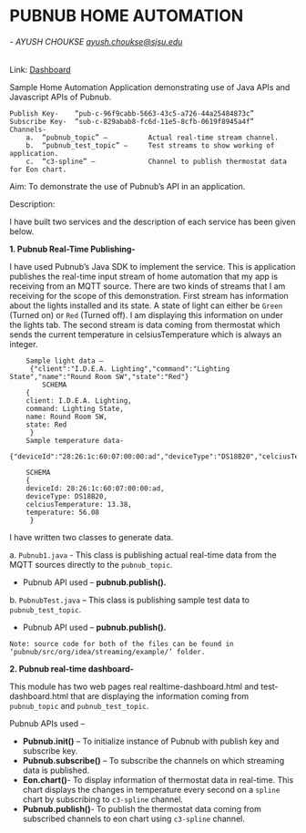 # PUBNUB HOME AUTOMATION 
###### - AYUSH CHOUKSE  ayush.choukse@sjsu.edu

Link: [Dashboard](http://goo.gl/mekxa5)

Sample Home Automation Application demonstrating use of Java APIs and Javascript APIs of Pubnub.
```
Publish Key-  	“pub-c-96f9cabb-5663-43c5-a726-44a25484873c”
Subscribe Key- 	“sub-c-829abab8-fc6d-11e5-8cfb-0619f8945a4f”
Channels- 
    a.  “pubnub_topic” –          Actual real-time stream channel.
    b.  “pubnub_test_topic” –     Test streams to show working of application.
    c.  “c3-spline” –             Channel to publish thermostat data for Eon chart.
```
Aim: To demonstrate the use of Pubnub’s API in an application.

Description: 

I have built two services and the description of each service has been given below.

**1.	Pubnub Real-Time Publishing-**

I have used Pubnub’s Java SDK to implement the service. This is application publishes the real-time input stream of home automation that my app is receiving from an MQTT source. There are two kinds of streams that I am receiving for the scope of this demonstration. First stream has information about the lights installed and its state. A state of light can either be `Green` (Turned on) or `Red` (Turned off). I am displaying this information on under the lights tab. The second stream is data coming from thermostat which sends the current temperature in celsiusTemperature which is always an integer.
```
    Sample light data –
     {"client":"I.D.E.A. Lighting","command":"Lighting State","name":"Round Room SW","state":"Red"} 
    	SCHEMA
    { 
    client: I.D.E.A. Lighting,
    command: Lighting State,
    name: Round Room SW,
    state: Red
     }
    Sample temperature data- 
    {"deviceId":"28:26:1c:60:07:00:00:ad","deviceType":"DS18B20","celciusTemperature":13.38,"temperature":56.08} 
    
    SCHEMA
    { 
    deviceId: 28:26:1c:60:07:00:00:ad,
    deviceType: DS18B20,
    celciusTemperature: 13.38,
    temperature: 56.08
     }
```

I have written two classes to generate data. 

a. `Pubnub1.java` - This class is publishing actual real-time data from the MQTT sources directly to the `pubnub_topic`.

* Pubnub API used – **pubnub.publish().**

b. `PubnubTest.java` – This class is publishing sample test data to `pubnub_test_topic`.

* Pubnub API used – **pubnub.publish().**

```Note: source code for both of the files can be found in ‘pubnub/src/org/idea/streaming/example/’ folder.```

**2.   Pubnub real-time dashboard-**

  This module has two web pages real realtime-dashboard.html and test-dashboard.html that are displaying the information coming from `pubnub_topic` and `pubnub_test_topic`.

  Pubnub APIs used – 
* **Pubnub.init()** – To initialize instance of Pubnub with publish key and subscribe key.
* **Pubnub.subscribe()** – To subscribe the channels on which streaming data is published.
* **Eon.chart()**- To display information of thermostat data in real-time. This chart displays the changes in temperature every second on a `spline` chart by subscribing to `c3-spline` channel.
* **Pubnub.publish()**- To publish the thermostat data coming from subscribed channels to eon chart using `c3-spline` channel.


